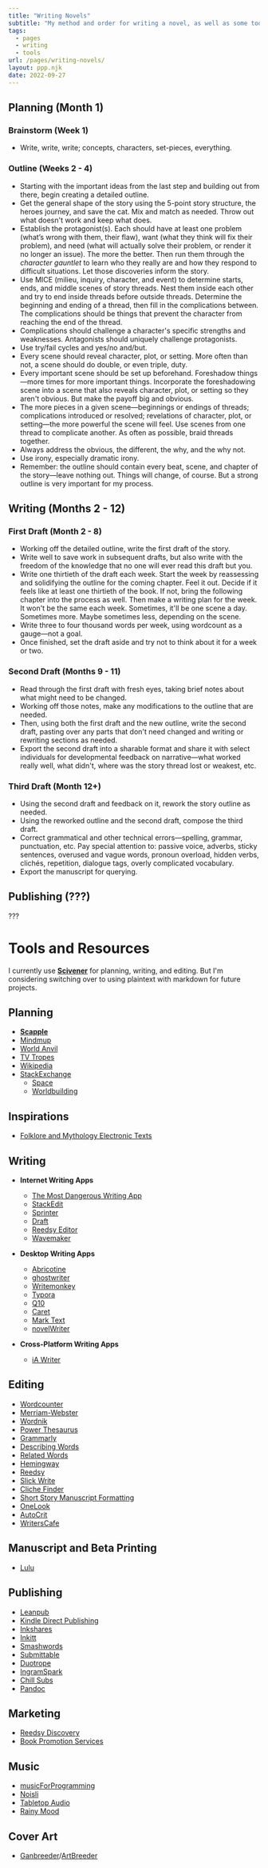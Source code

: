 ```yaml
---
title: "Writing Novels"
subtitle: "My method and order for writing a novel, as well as some tools and resources. It's all theoretical, though. I have yet to actually finish a novel."
tags:
  - pages
  - writing
  - tools
url: /pages/writing-novels/
layout: ppp.njk
date: 2022-09-27
---
```


## Planning (Month 1)

### Brainstorm (Week 1)

- Write, write, write; concepts, characters, set-pieces, everything.

### Outline (Weeks 2 - 4)

- Starting with the important ideas from the last step and building out from there, begin creating a detailed outline.
- Get the general shape of the story using the 5-point story structure, the heroes journey, and save the cat. Mix and match as needed. Throw out what doesn't work and keep what does.
- Establish the protagonist(s). Each should have at least one problem (what’s wrong with them, their flaw), want (what they think will fix their problem), and need (what will actually solve their problem, or render it no longer an issue). The more the better. Then run them through the *character gauntlet* to learn who they really are and how they respond to difficult situations. Let those discoveries inform the story.
- Use MICE (milieu, inquiry, character, and event) to determine starts, ends, and middle scenes of story threads. Nest them inside each other and try to end inside threads before outside threads. Determine the beginning and ending of a thread, then fill in the complications between. The complications should be things that prevent the character from reaching the end of the thread.
- Complications should challenge a character's specific strengths and weaknesses. Antagonists should uniquely challenge protagonists.
- Use try/fail cycles and yes/no and/but.
- Every scene should reveal character, plot, or setting. More often than not, a scene should do double, or even triple, duty.
- Every important scene should be set up beforehand. Foreshadow things—more times for more important things. Incorporate the foreshadowing scene into a scene that also reveals character, plot, or setting so they aren't obvious. But make the payoff big and obvious.
- The more pieces in a given scene—beginnings or endings of threads; complications introduced or resolved; revelations of character, plot, or setting—the more powerful the scene will feel. Use scenes from one thread to complicate another. As often as possible, braid threads together.
- Always address the obvious, the different, the why, and the why not.
- Use irony, especially dramatic irony.
- Remember: the outline should contain every beat, scene, and chapter of the story—leave nothing out. Things will change, of course. But a strong outline is very important for my process.

## Writing (Months 2 - 12)

### First Draft (Month 2 - 8)

- Working off the detailed outline, write the first draft of the story.
- Write well to save work in subsequent drafts, but also write with the freedom of the knowledge that no one will ever read this draft but you.
- Write one thirtieth of the draft each week. Start the week by reassessing and solidifying the outline for the coming chapter. Feel it out. Decide if it feels like at least one thirtieth of the book. If not, bring the following chapter into the process as well. Then make a writing plan for the week. It won't be the same each week. Sometimes, it'll be one scene a day. Sometimes more. Maybe sometimes less, depending on the scene.
- Write three to four thousand words per week, using wordcount as a gauge—not a goal.
- Once finished, set the draft aside and try not to think about it for a week or two.

### Second Draft (Months 9 - 11)

- Read through the first draft with fresh eyes, taking brief notes about what might need to be changed.
- Working off those notes, make any modifications to the outline that are needed.
- Then, using both the first draft and the new outline, write the second draft, pasting over any parts that don't need changed and writing or rewriting sections as needed.
- Export the second draft into a sharable format and share it with select individuals for developmental feedback on narrative—what worked really well, what didn't, where was the story thread lost or weakest, etc.

### Third Draft (Month 12+)

- Using the second draft and feedback on it, rework the story outline as needed.
- Using the reworked outline and the second draft, compose the third draft.
- Correct grammatical and other technical errors—spelling, grammar, punctuation, etc. Pay special attention to: passive voice, adverbs, sticky sentences, overused and vague words, pronoun overload, hidden verbs, clichés, repetition, dialogue tags, overly complicated vocabulary.
- Export the manuscript for querying.

## Publishing (???)

???

# Tools and Resources

I currently use [**Scivener**](https://www.literatureandlatte.com/scrivener/overview) for planning, writing, and editing. But I'm considering switching over to using plaintext with markdown for future projects.

## Planning

- [**Scapple**](https://www.literatureandlatte.com/scapple/overview)
- [Mindmup](https://www.mindmup.com/)
- [World Anvil](https://www.worldanvil.com/)
- [TV Tropes](https://tvtropes.org/)
- [Wikipedia](https://en.wikipedia.org/wiki/Main_Page)
- [StackExchange](https://stackexchange.com/)
  - [Space](https://space.stackexchange.com/)
  - [Worldbuilding](https://worldbuilding.stackexchange.com/)

## Inspirations

- [Folklore and Mythology Electronic Texts](https://sites.pitt.edu/~dash/folktexts.html)

## Writing

- **Internet Writing Apps**
  - [The Most Dangerous Writing App](http://www.themostdangerouswritingapp.com/)
  - [StackEdit](https://stackedit.io/)
  - [Sprinter](https://sprinter.getfreewrite.com/)
  - [Draft](https://draftin.com/)
  - [Reedsy Editor](https://editor.reedsy.com/)
  - [Wavemaker](https://wavemaker.cards/)

- **Desktop Writing Apps**
  - [Abricotine](https://abricotine.brrd.fr/)
  - [ghostwriter](http://kde.github.io/ghostwriter/)
  - [Writemonkey](http://writemonkey.com)
  - [Typora](https://www.typora.io/)
  - [Q10](http://www.baara.com/q10/)
  - [Caret](https://caret.io/)
  - [Mark Text](https://marktext.app/)
  - [novelWriter](https://novelwriter.io/)

- **Cross-Platform Writing Apps**
  - [iA Writer](https://ia.net/writer/)

## Editing

- [Wordcounter](https://www.wordcounter.com/)
- [Merriam-Webster](https://www.merriam-webster.com/)
- [Wordnik](https://www.wordnik.com/)
- [Power Thesaurus](https://www.powerthesaurus.org/)
- [Grammarly](https://app.grammarly.com/)
- [Describing Words](http://describingwords.io/)
- [Related Words](http://relatedwords.org/)
- [Hemingway](http://hemingwayapp.com/)
- [Reedsy](https://reedsy.com/)
- [Slick Write](https://www.slickwrite.com)
- [Cliche Finder](http://cliche.theinfo.org/)
- [Short Story Manuscript Formatting](https://www.shunn.net/format/story.html)
- [OneLook](https://onelook.com/)
- [AutoCrit](https://www.autocrit.com/)
- [WritersCafe](https://www.writerscafe.org/)

## Manuscript and Beta Printing

- [Lulu](https://www.lulu.com/)

## Publishing

- [Leanpub](https://leanpub.com/)
- [Kindle Direct Publishing](https://kdp.amazon.com/)
- [Inkshares](https://www.inkshares.com/)
- [Inkitt](https://www.inkitt.com/)
- [Smashwords](https://www.smashwords.com/)
- [Submittable](https://www.submittable.com/)
- [Duotrope](https://duotrope.com/)
- [IngramSpark](https://www.ingramspark.com/)
- [Chill Subs](https://chillsubs.com/)
- [Pandoc](https://pandoc.org/)

## Marketing

- [Reedsy Discovery](https://reedsy.com/discovery/submit)
- [Book Promotion Services](https://blog.reedsy.com/book-promotion-services/)

## Music

- [musicForProgramming](https://www.musicforprogramming.net/)
- [Noisli](https://www.noisli.com/)
- [Tabletop Audio](https://tabletopaudio.com/)
- [Rainy Mood](http://rainymood.com/)

## Cover Art

- [Ganbreeder](https://ganbreeder.app/)/[ArtBreeder](https://www.artbreeder.com/)
